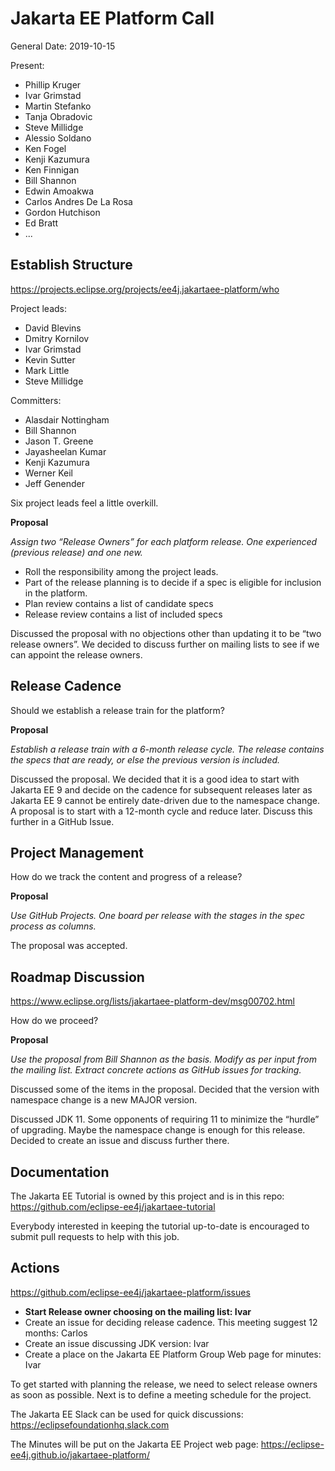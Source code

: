 # Jakarta EE Platform Call

General
Date: 2019-10-15

Present:

* Phillip Kruger
* Ivar Grimstad
* Martin Stefanko
* Tanja Obradovic
* Steve Millidge
* Alessio Soldano
* Ken Fogel
* Kenji Kazumura
* Ken Finnigan
* Bill Shannon
* Edwin Amoakwa
* Carlos Andres De La Rosa
* Gordon Hutchison
* Ed Bratt
* ...

## Establish Structure

https://projects.eclipse.org/projects/ee4j.jakartaee-platform/who

Project leads:

* David Blevins
* Dmitry Kornilov
* Ivar Grimstad
* Kevin Sutter
* Mark Little
* Steve Millidge
 
Committers:

* Alasdair Nottingham
* Bill Shannon
* Jason T. Greene
* Jayasheelan Kumar
* Kenji Kazumura
* Werner Keil
* Jeff Genender

Six project leads feel a little overkill.

**Proposal**

_Assign two “Release Owners” for each platform release. 
One experienced (previous release) and one new._

* Roll the responsibility among the project leads. 
* Part of the release planning is to decide if a spec is eligible for inclusion in the platform.
* Plan review contains a list of candidate specs
* Release review contains a list of included specs

Discussed the proposal with no objections other than updating it to be “two release owners”. We decided to discuss further on mailing lists to see if we can appoint the release owners.

## Release Cadence

Should we establish a release train for the platform? 

**Proposal**

_Establish a release train with a 6-month release cycle. The release contains the specs that are ready, or else the previous version is included._ 

Discussed the proposal. 
We decided that it is a good idea to start with Jakarta EE 9 and decide on the cadence for subsequent releases later as Jakarta EE 9 cannot be entirely date-driven due to the namespace change. 
A proposal is to start with a 12-month cycle and reduce later. 
Discuss this further in a GitHub Issue.

## Project Management

How do we track the content and progress of a release?

**Proposal**

_Use GitHub Projects. One board per release with the stages in the spec process as columns._

The proposal was accepted.

## Roadmap Discussion

https://www.eclipse.org/lists/jakartaee-platform-dev/msg00702.html 

How do we proceed?

**Proposal**

_Use the proposal from Bill Shannon as the basis. Modify as per input from the mailing list. Extract concrete actions as GitHub issues for tracking._

Discussed some of the items in the proposal.
Decided that the version with namespace change is a new MAJOR version.

Discussed JDK 11. 
Some opponents of requiring 11 to minimize the “hurdle” of upgrading. 
Maybe the namespace change is enough for this release.
Decided to create an issue and discuss further there.

## Documentation

The Jakarta EE Tutorial is owned by this project and is in this repo: https://github.com/eclipse-ee4j/jakartaee-tutorial 

Everybody interested in keeping the tutorial up-to-date is encouraged to submit pull requests to help with this job.

## Actions

https://github.com/eclipse-ee4j/jakartaee-platform/issues

* **Start Release owner choosing on the mailing list: Ivar**
* Create an issue for deciding release cadence. This meeting suggest 12 months: Carlos
* Create an issue discussing JDK version: Ivar
* Create a place on the Jakarta EE Platform Group Web page for minutes: Ivar

To get started with planning the release, we need to select release owners as soon as possible.
Next is to define a meeting schedule for the project.

The Jakarta EE Slack can be used for quick discussions: https://eclipsefoundationhq.slack.com 

The Minutes will be put on the Jakarta EE Project web page: https://eclipse-ee4j.github.io/jakartaee-platform/ 


